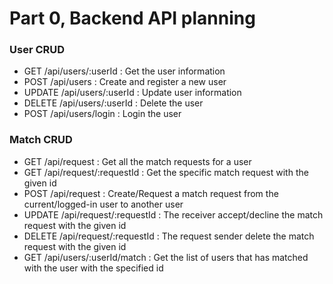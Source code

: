 # Part 0, Backend API planning

### User CRUD

-   GET /api/users/:userId : Get the user information
-   POST /api/users : Create and register a new user
-   UPDATE /api/users/:userId : Update user information
-   DELETE /api/users/:userId : Delete the user
-   POST /api/users/login : Login the user

### Match CRUD

- GET /api/request : Get all the match requests for a user
- GET /api/request/:requestId : Get the specific match request with the given id 
- POST /api/request : Create/Request a match request from the current/logged-in user to another user
- UPDATE /api/request/:requestId : The receiver accept/decline the match request with the given id
- DELETE /api/request/:requestId : The request sender delete the match request with the given id
- GET /api/users/:userId/match : Get the list of users that has matched with the user with the specified id

